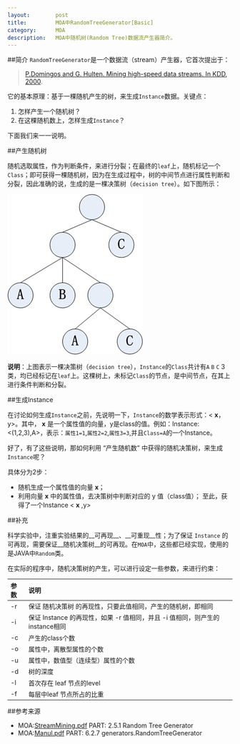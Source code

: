 ```yaml
---
layout:        post
title:         MOA中RandomTreeGenerator[Basic]
category:      MOA
description:   MOA中随机树(Random Tree)数据流产生器简介。
---
```


##简介
`RandomTreeGenerator`是一个数据流（stream）产生器，它首次提出于：

> [P.Domingos and G. Hulten. Mining high-speed data streams. In KDD, 2000](http://www.ir.iit.edu/~dagr/DataMiningCourse/Research_Papers/p71-domingos.pdf).

它的基本原理：基于一棵随机产生的树，来生成`Instance`数据。关键点：

1. 怎样产生一个随机树？
2. 在这棵随机数上，怎样生成`Instance`？

下面我们来一一说明。

##产生随机树

随机选取属性，作为判断条件，来进行分裂；在最终的`leaf`上，随机标记一个`Class`；即可获得一棵随机树，因为在生成过程中，树的中间节点进行属性判断和分裂，因此准确的说，生成的是一棵决策树（`decision tree`）。如下图所示：

![randomTree](/images/moa-random-tree-generator/randomTree.jpg)

__说明__：上图表示一棵决策树（`decision tree`），`Instance`的`Class`共计有`A` `B` `C` 3类，均已经标记在`leaf`上。这棵树上，未标记`Class`的节点，是中间节点，在其上进行条件判断和分裂。

##生成Instance

在讨论如何生成`Instance`之前，先说明一下，`Instance`的数学表示形式：< __x__，y>。其中， __x__ 是一个属性值的向量，y是class的值。例如：Instance: <(1,2,3),A>，表示：`属性1=1`,`属性2=2`,`属性3=3`,并且`Class=A`的一个Instance。

好了，有了这些说明，那如何利用 “产生随机数” 中获得的随机决策树，来生成`Instance`呢？

具体分为2步：

- 随机生成一个属性值的向量 __x__；
- 利用向量 __x__ 中的属性值，去决策树中判断对应的 y 值（class值）；
至此，获得了一个Instance < __x__ ,y>

##补充

科学实验中，注重实验结果的__可再现__、__可重现__性；为了保证 `Instance` 的可再现，需要保证__随机决策树__的可再现。在`MOA`中，这些都已经实现，使用的是JAVA中`Random`类。

在实际的程序中，随机决策树的产生，可以进行设定一些参数，来进行约束：

|参数|说明|
|:--|:--|
|-r|保证 随机决策树 的再现性，只要此值相同，产生的随机树，即相同|
|-i|保证 Instance 的再现性，如果 -r 值相同，并且 -i 值相同，则产生的instance相同|
|-c|产生的class个数|
|-o|属性中，离散型属性的个数|
|-u|属性中，数值型（连续型）属性的个数|
|-d|树的深度|
|-l|首次存在 leaf  节点的level|
|-f|每层中leaf 节点所占的比重|


##参考来源

* MOA:[StreamMining.pdf](http://heanet.dl.sourceforge.net/project/moa-datastream/documentation/StreamMining.pdf) PART: 2.5.1 Random Tree Generator
* MOA:[Manul.pdf](http://heanet.dl.sourceforge.net/project/moa-datastream/documentation/Manual.pdf) PART: 6.2.7 generators.RandomTreeGenerator
